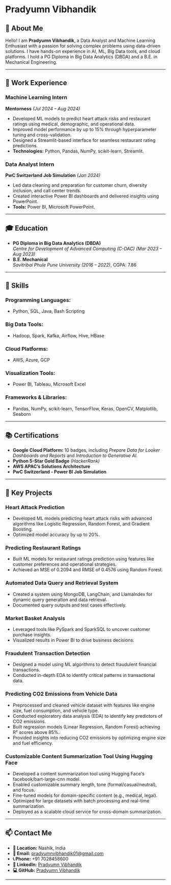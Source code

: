 # Pradyumn Vibhandik

## 🚀 About Me
Hello! I am **Pradyumn Vibhandik**, a Data Analyst and Machine Learning Enthusiast with a passion for solving complex problems using data-driven solutions. I have hands-on experience in AI, ML, Big Data tools, and cloud platforms. I hold a PG Diploma in Big Data Analytics (DBDA) and a B.E. in Mechanical Engineering.

---

## 💼 Work Experience

### **Machine Learning Intern**  
**Mentorness** *(Jul 2024 – Aug 2024)*  
- Developed ML models to predict heart attack risks and restaurant ratings using medical, demographic, and operational data.
- Improved model performance by up to 15% through hyperparameter tuning and cross-validation.
- Designed a Streamlit-based interface for seamless restaurant rating predictions.
- **Technologies:** Python, Pandas, NumPy, scikit-learn, Streamlit.

### **Data Analyst Intern**  
**PwC Switzerland Job Simulation** *(Jan 2024)*  
- Led data cleaning and preparation for customer churn, diversity inclusion, and call center trends.
- Created interactive Power BI dashboards and delivered insights using PowerPoint.
- **Tools:** Power BI, Microsoft PowerPoint.

---

## 🎓 Education

- **PG Diploma in Big Data Analytics (DBDA)**  
  *Centre for Development of Advanced Computing (C-DAC)* *(Mar 2023 – Aug 2023)*
- **B.E. Mechanical**  
  *Savitribai Phule Pune University* *(2016 – 2022)*, CGPA: 7.86

---

## 🔧 Skills

### **Programming Languages:**  
- Python, SQL, Java, Bash Scripting

### **Big Data Tools:**  
- Hadoop, Spark, Kafka, Airflow, Hive, HBase

### **Cloud Platforms:**  
- AWS, Azure, GCP

### **Visualization Tools:**  
- Power BI, Tableau, Microsoft Excel

### **Frameworks & Libraries:**  
- Pandas, NumPy, scikit-learn, TensorFlow, Keras, OpenCV, Matplotlib, Seaborn

---

## 📚 Certifications

- **Google Cloud Platform:** 10 badges, including *Prepare Data for Looker Dashboards and Reports* and *Introduction to Generative AI.*
- **Python 5-Star Gold Badge** *(HackerRank)*
- **AWS APAC’s Solutions Architecture**
- **PwC Switzerland - Power BI Job Simulation**

---

## 🌟 Key Projects

### Heart Attack Prediction
- Developed ML models predicting heart attack risks with advanced algorithms like Logistic Regression, Random Forest, and Gradient Boosting.
- Optimized model accuracy by up to 20%.

### Predicting Restaurant Ratings
- Built ML models for restaurant ratings prediction using features like customer preferences and operational strategies.
- Achieved an MSE of 0.2094 and RMSE of 0.4576 using Random Forest.

### Automated Data Query and Retrieval System
- Created a system using MongoDB, LangChain, and LlamaIndex for dynamic query generation and data retrieval.
- Documented query outputs and test cases effectively.

### Market Basket Analysis
- Leveraged tools like PySpark and SparkSQL to uncover customer purchase insights.
- Visualized results in Power BI to drive business decisions.

### Fraudulent Transaction Detection
- Designed a model using ML algorithms to detect fraudulent financial transactions.
- Conducted in-depth EDA to identify critical patterns in transactional data.

### Predicting CO2 Emissions from Vehicle Data
- Preprocessed and cleaned vehicle dataset with features like engine size, fuel consumption, and vehicle type.
- Conducted exploratory data analysis (EDA) to identify key predictors of CO2 emissions.
- Built regression models (Linear Regression, Random Forest) achieving R² scores above 85%.
- Provided insights into reducing CO2 emissions by optimizing engine size and fuel efficiency.

### Customizable Content Summarization Tool Using Hugging Face
- Developed a content summarization tool using Hugging Face's facebook/bart-large-cnn model.
- Enabled customizable summary length, tone (formal/casual/neutral), and focus.
- Fine-tuned models for domain-specific content (e.g., medical, legal).
- Optimized for large datasets with batch processing and real-time summarization.
- Deployed as a scalable cloud service for cross-domain summarization.

---

## 📫 Contact Me
- **📍 Location:** Nashik, India
- **📧 Email:** pradyumnvibhandik01@gmail.com
- **📞 Phone:** +91 7028458600
- **💼 LinkedIn:** [Pradyumn Vibhandik](https://www.linkedin.com/in/pradyumn-vibhandik)
- **💻 GitHub:** [Pradyumn Vibhandik](https://github.com/pradyumnvibhandik)

---

